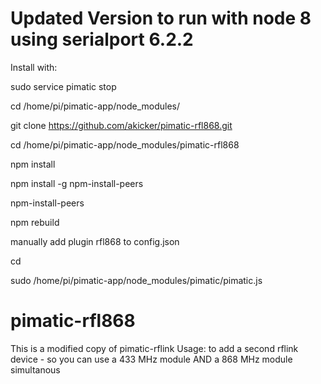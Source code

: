Updated Version to run with node 8 using serialport 6.2.2
=========================================================
Install with:

sudo service pimatic stop

cd /home/pi/pimatic-app/node_modules/ 

git clone https://github.com/akicker/pimatic-rfl868.git

cd /home/pi/pimatic-app/node_modules/pimatic-rfl868

npm install

npm install -g npm-install-peers

npm-install-peers

npm rebuild

manually add plugin rfl868 to config.json

cd

sudo /home/pi/pimatic-app/node_modules/pimatic/pimatic.js

pimatic-rfl868
==============

This is a modified copy of pimatic-rflink
Usage: to add a second rflink device - so you can use a 433 MHz module AND a 868 MHz module simultanous
